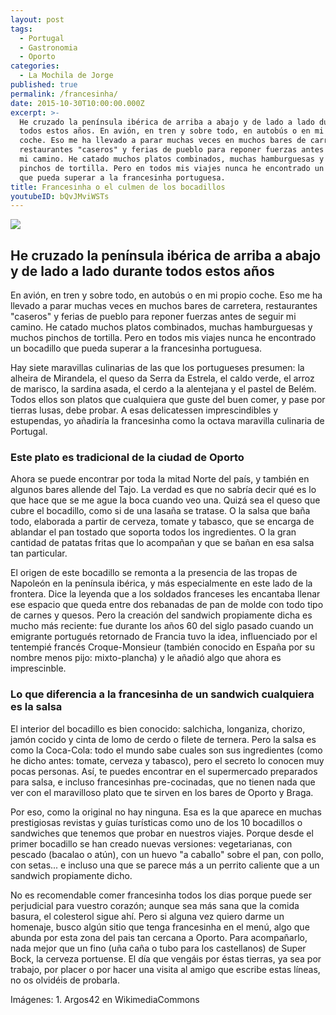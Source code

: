 ```yaml
---
layout: post
tags:
  - Portugal
  - Gastronomia
  - Oporto
categories:
  - La Mochila de Jorge
published: true
permalink: /francesinha/
date: 2015-10-30T10:00:00.000Z
excerpt: >-
  He cruzado la península ibérica de arriba a abajo y de lado a lado durante
  todos estos años. En avión, en tren y sobre todo, en autobús o en mi propio
  coche. Eso me ha llevado a parar muchas veces en muchos bares de carretera,
  restaurantes "caseros" y ferias de pueblo para reponer fuerzas antes de seguir
  mi camino. He catado muchos platos combinados, muchas hamburguesas y muchos
  pinchos de tortilla. Pero en todos mis viajes nunca he encontrado un bocadillo
  que pueda superar a la francesinha portuguesa.
title: Francesinha o el culmen de los bocadillos
youtubeID: bQvJMviWSTs
---
```

![](https://upload.wikimedia.org/wikipedia/commons/4/48/Francesinha_with_egg.jpg)

## He cruzado la península ibérica de arriba a abajo y de lado a lado durante todos estos años
En avión, en tren y sobre todo, en autobús o en mi propio coche. Eso me ha llevado a parar muchas veces en muchos bares de carretera, restaurantes "caseros" y ferias de pueblo para reponer fuerzas antes de seguir mi camino. He catado muchos platos combinados, muchas hamburguesas y muchos pinchos de tortilla. Pero en todos mis viajes nunca he encontrado un bocadillo que pueda superar a la francesinha portuguesa.

Hay siete maravillas culinarias de las que los portugueses presumen: la alheira de Mirandela, el queso da Serra da Estrela, el caldo verde, el arroz de marisco, la sardina asada, el cerdo a la alentejana y el pastel de Belém. Todos ellos son platos que cualquiera que guste del buen comer, y pase por tierras lusas, debe probar. A esas delicatessen imprescindibles y estupendas, yo añadiría la francesinha como la octava maravilla culinaria de Portugal.

### Este plato es tradicional de la ciudad de Oporto
Ahora se puede encontrar por toda la mitad Norte del país, y también en algunos bares allende del Tajo. La verdad es que no sabría decir qué es lo que hace que se me ague la boca cuando veo una. Quizá sea el queso que cubre el bocadillo, como si de una lasaña se tratase. O la salsa que baña todo, elaborada a partir de cerveza, tomate y tabasco, que se encarga de ablandar el pan tostado que soporta todos los ingredientes. O la gran cantidad de patatas fritas que lo acompañan y que se bañan en esa salsa tan particular.

El origen de este bocadillo se remonta a la presencia de las tropas de Napoleón en la península ibérica, y más especialmente en este lado de la frontera. Dice la leyenda que a los soldados franceses les encantaba llenar ese espacio que queda entre dos rebanadas de pan de molde con todo tipo de carnes y quesos. Pero la creación del sandwich propiamente dicha es mucho más reciente: fue durante los años 60 del siglo pasado cuando un emigrante portugués retornado de Francia tuvo la idea, influenciado por el tentempié francés Croque-Monsieur (también conocido en España por su nombre menos pijo: mixto-plancha) y le añadió algo que ahora es imprescinble.

### Lo que diferencia a la francesinha de un sandwich cualquiera es la salsa
El interior del bocadillo es bien conocido: salchicha, longaniza, chorizo, jamón cocido y cinta de lomo de cerdo o filete de ternera. Pero la salsa es como la Coca-Cola: todo el mundo sabe cuales son sus ingredientes (como he dicho antes: tomate, cerveza y tabasco), pero el secreto lo conocen muy pocas personas. Así, te puedes encontrar en el supermercado preparados para salsa, e incluso francesinhas pre-cocinadas, que no tienen nada que ver con el maravilloso plato que te sirven en los bares de Oporto y Braga.

Por eso, como la original no hay ninguna. Esa es la que aparece en muchas prestigiosas revistas y guías turísticas como uno de los 10 bocadillos o sandwiches que tenemos que probar en nuestros viajes. Porque desde el primer bocadillo se han creado nuevas versiones: vegetarianas, con pescado (bacalao o atún), con un huevo "a caballo" sobre el pan, con pollo, con setas... e incluso una que se parece más a un perrito caliente que a un sandwich propiamente dicho.

No es recomendable comer francesinha todos los dias porque puede ser perjudicial para vuestro corazón; aunque sea más sana que la comida basura, el colesterol sigue ahí. Pero si alguna vez quiero darme un homenaje, busco algún sitio que tenga francesinha en el menú, algo que abunda por esta zona del pais tan cercana a Oporto. Para acompañarlo, nada mejor que un fino (uña caña o tubo para los castellanos) de Super Bock, la cerveza portuense. El día que vengáis por éstas tierras, ya sea por trabajo, por placer o por hacer una visita al amigo que escribe estas líneas, no os olvidéis de probarla.

Imágenes: 
    1. Argos42 en WikimediaCommons